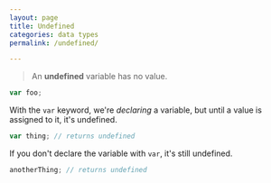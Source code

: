 ```yaml
---
layout: page
title: Undefined
categories: data types
permalink: /undefined/

---
```


> An **undefined** variable has no value. 

```js
var foo;
```

With the `var` keyword, we're *declaring* a variable, but until a value is assigned to it, it's undefined.

```js
var thing; // returns undefined
```

If you don't declare the variable with `var`, it's still undefined.

```js
anotherThing; // returns undefined
```

